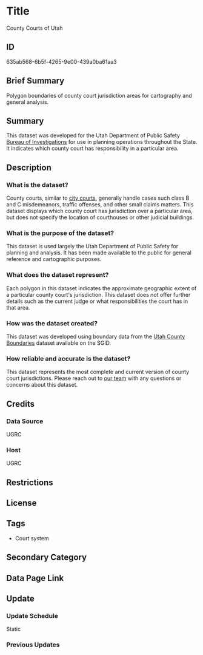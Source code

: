 # Title

County Courts of Utah

## ID

635ab568-6b5f-4265-9e00-439a0ba61aa3

## Brief Summary

Polygon boundaries of county court jurisdiction areas for cartography and general analysis.

## Summary

This dataset was developed for the Utah Department of Public Safety [Bureau of Investigations](https://sbi.utah.gov/) for use in planning operations throughout the State. It indicates which county court has responsibility in a particular area.

## Description

### What is the dataset?

County courts, similar to [city courts](https://opendata.gis.utah.gov/datasets/utah::city-courts-of-utah/about), generally handle cases such class B and C misdemeanors, traffic offenses, and other small claims matters. This dataset displays which county court has jurisdiction over a particular area, but does not specify the location of courthouses or other judicial buildings.

### What is the purpose of the dataset?

This dataset is used largely the Utah Department of Public Safety for planning and analysis. It has been made available to the public for general reference and cartographic purposes.

### What does the dataset represent?

Each polygon in this dataset indicates the approximate geographic extent of a particular county court's jurisdiction. This dataset does not offer further details such as the current judge or what responsibilities the court has in that area.

### How was the dataset created?

This dataset was developed using boundary data from the [Utah County Boundaries](https://gis.utah.gov/products/sgid/boundaries/county/) dataset available on the SGID.

### How reliable and accurate is the dataset?

This dataset represents the most complete and current version of county court jurisdictions. Please reach out to [our team](https://gis.utah.gov/contact/) with any questions or concerns about this dataset.

## Credits

### Data Source

UGRC

### Host

UGRC

## Restrictions

## License

## Tags

- Court system

## Secondary Category

## Data Page Link

## Update

### Update Schedule

Static

### Previous Updates
